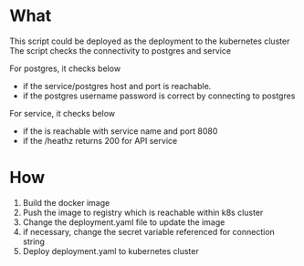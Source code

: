 # What
This script could be deployed as the deployment to the kubernetes cluster
The script checks the connectivity to postgres and service

For postgres, it checks below
 - if the service/postgres host and port is reachable.
 - if the postgres username password is correct by connecting to postgres

For service, it checks below
 - if the is reachable with service name and port 8080
 - if the /heathz returns 200 for API service


# How
1. Build the docker image
2. Push the image to registry which is reachable within k8s cluster
3. Change the deployment.yaml file to update the image
4. if necessary, change the secret variable referenced for connection string
5. Deploy deployment.yaml to kubernetes cluster
